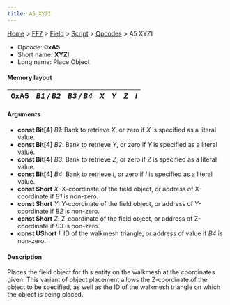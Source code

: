 ```yaml
---
title: A5_XYZI
---
```


[Home](../../../../Main_Page.md) > [FF7](../../../../FF7.md) > [Field](../../../Field.md) > [Script](../../Script.md) > [Opcodes](../Opcodes.md) > A5 XYZI

-   Opcode: **0xA5**
-   Short name: **XYZI**
-   Long name: Place Object

#### Memory layout

| 0xA5 | *B1 / B2* | *B3 / B4* | *X* | *Y* | *Z* | *I* |
|------|-----------|-----------|-----|-----|-----|-----|

#### Arguments

-   **const Bit\[4\]** *B1*: Bank to retrieve *X*, or zero if *X* is specified as a literal value.
-   **const Bit\[4\]** *B2*: Bank to retrieve *Y*, or zero if *Y* is specified as a literal value.
-   **const Bit\[4\]** *B3*: Bank to retrieve *Z*, or zero if *Z* is specified as a literal value.
-   **const Bit\[4\]** *B4*: Bank to retrieve *I*, or zero if *I* is specified as a literal value.
-   **const Short** *X*: X-coordinate of the field object, or address of X-coordinate if *B1* is non-zero.
-   **const Short** *Y*: Y-coordinate of the field object, or address of Y-coordinate if *B2* is non-zero.
-   **const Short** *Z*: Z-coordinate of the field object, or address of Z-coordinate if *B3* is non-zero.
-   **const UShort** *I*: ID of the walkmesh triangle, or address of value if *B4* is non-zero.

#### Description

Places the field object for this entity on the walkmesh at the coordinates given. This variant of object placement allows the Z-coordinate of the object to be specified, as well as the ID of the walkmesh triangle on which the object is being placed.
